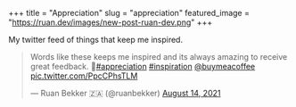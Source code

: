 +++
title = "Appreciation"
slug = "appreciation"
featured_image = "https://ruan.dev/images/new-post-ruan-dev.png"
+++

My twitter feed of things that keep me inspired.

<blockquote class="twitter-tweet"><p lang="en" dir="ltr">Words like these keeps me inspired and its always amazing to receive great feedback. 🙏<a href="https://twitter.com/hashtag/appreciation?src=hash&amp;ref_src=twsrc%5Etfw">#appreciation</a> <a href="https://twitter.com/hashtag/inspiration?src=hash&amp;ref_src=twsrc%5Etfw">#inspiration</a> <a href="https://twitter.com/buymeacoffee?ref_src=twsrc%5Etfw">@buymeacoffee</a> <a href="https://t.co/PpcCPhsTLM">pic.twitter.com/PpcCPhsTLM</a></p>&mdash; Ruan Bekker 🇿🇦 (@ruanbekker) <a href="https://twitter.com/ruanbekker/status/1426485970405404674?ref_src=twsrc%5Etfw">August 14, 2021</a></blockquote> <script async src="https://platform.twitter.com/widgets.js" charset="utf-8"></script>
